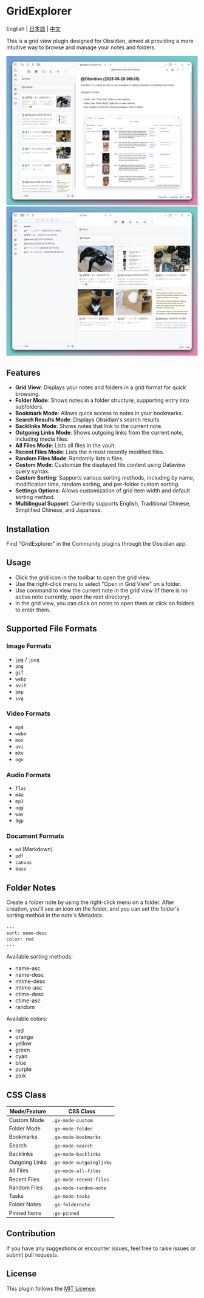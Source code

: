 # GridExplorer

English | [日本語](README_ja.md) | [中文](README_zhTW.md)

This is a grid view plugin designed for Obsidian, aimed at providing a more intuitive way to browse and manage your notes and folders.

![screenshot1](assets/screenshot1.png)
![screenshot2](assets/screenshot2.png)

## Features

- **Grid View**: Displays your notes and folders in a grid format for quick browsing.
- **Folder Mode**: Shows notes in a folder structure, supporting entry into subfolders.
- **Bookmark Mode**: Allows quick access to notes in your bookmarks.
- **Search Results Mode**: Displays Obsidian's search results.
- **Backlinks Mode**: Shows notes that link to the current note.
- **Outgoing Links Mode**: Shows outgoing links from the current note, including media files.
- **All Files Mode**: Lists all files in the vault.
- **Recent Files Mode**: Lists the n most recently modified files.
- **Random Files Mode**: Randomly lists n files.
- **Custom Mode**: Customize the displayed file content using Dataview query syntax.
- **Custom Sorting**: Supports various sorting methods, including by name, modification time, random sorting, and per-folder custom sorting.
- **Settings Options**: Allows customization of grid item width and default sorting method.
- **Multilingual Support**: Currently supports English, Traditional Chinese, Simplified Chinese, and Japanese.

## Installation

Find "GridExplorer" in the Community plugins through the Obsidian app.

## Usage

- Click the grid icon in the toolbar to open the grid view.
- Use the right-click menu to select "Open in Grid View" on a folder.
- Use command to view the current note in the grid view (If there is no active note currently, open the root directory).
- In the grid view, you can click on notes to open them or click on folders to enter them.

## Supported File Formats

### Image Formats
- `jpg` / `jpeg`
- `png`
- `gif`
- `webp`
- `avif`
- `bmp`
- `svg`

### Video Formats
- `mp4`
- `webm`
- `mov`
- `avi`
- `mkv`
- `ogv`

### Audio Formats
- `flac`
- `m4a`
- `mp3`
- `ogg`
- `wav`
- `3gp`

### Document Formats
- `md` (Markdown)
- `pdf`
- `canvas`
- `base`

## Folder Notes

Create a folder note by using the right-click menu on a folder. After creation, you'll see an icon on the folder, and you can set the folder's sorting method in the note's Metadata.

```
---
sort: name-desc
color: red
---
```

Available sorting methods:

- name-asc
- name-desc
- mtime-desc
- mtime-asc
- ctime-desc
- ctime-asc
- random

Available colors:

- red
- orange
- yellow
- green
- cyan
- blue
- purple
- pink

## CSS Class

| Mode/Feature | CSS Class |
|-------------|-----------|
| Custom Mode | `.ge-mode-custom` |
| Folder Mode | `.ge-mode-folder` |
| Bookmarks | `.ge-mode-bookmarks` |
| Search | `.ge-mode-search` |
| Backlinks | `.ge-mode-backlinks` |
| Outgoing Links | `.ge-mode-outgoinglinks` |
| All Files | `.ge-mode-all-files` |
| Recent Files | `.ge-mode-recent-files` |
| Random Files | `.ge-mode-random-note` |
| Tasks | `.ge-mode-tasks` |
| Folder Notes | `.ge-foldernote` |
| Pinned Items | `.ge-pinned` |

## Contribution

If you have any suggestions or encounter issues, feel free to raise issues or submit pull requests.

## License

This plugin follows the [MIT License](LICENSE).
